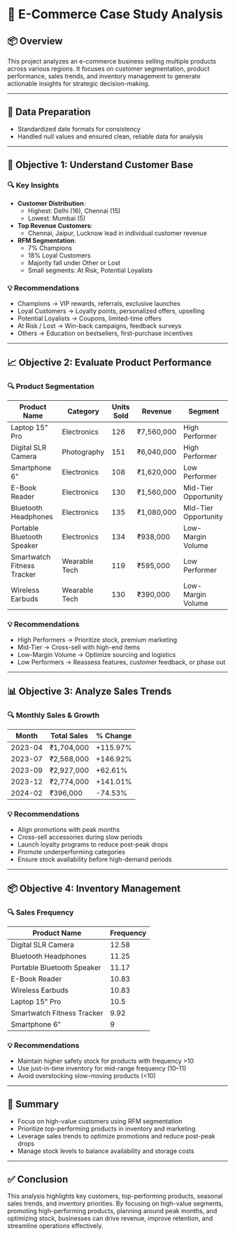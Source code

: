 # 🛒 E-Commerce Case Study Analysis

## 📦 Overview
This project analyzes an e-commerce business selling multiple products across various regions. It focuses on customer segmentation, product performance, sales trends, and inventory management to generate actionable insights for strategic decision-making.

---

## 🧹 Data Preparation
- Standardized date formats for consistency
- Handled null values and ensured clean, reliable data for analysis

---

## 🎯 Objective 1: Understand Customer Base

### 🔍 Key Insights
- **Customer Distribution**:
  - Highest: Delhi (16), Chennai (15)
  - Lowest: Mumbai (5)
- **Top Revenue Customers**:
  - Chennai, Jaipur, Lucknow lead in individual customer revenue
- **RFM Segmentation**:
  - 7% Champions
  - 18% Loyal Customers
  - Majority fall under Other or Lost
  - Small segments: At Risk, Potential Loyalists

### 💡 Recommendations
- Champions → VIP rewards, referrals, exclusive launches  
- Loyal Customers → Loyalty points, personalized offers, upselling  
- Potential Loyalists → Coupons, limited-time offers  
- At Risk / Lost → Win-back campaigns, feedback surveys  
- Others → Education on bestsellers, first-purchase incentives  

---

## 📈 Objective 2: Evaluate Product Performance

### 🔍 Product Segmentation
| Product Name               | Category        | Units Sold | Revenue     | Segment             |
|---------------------------|-----------------|------------|-------------|---------------------|
| Laptop 15" Pro            | Electronics     | 126        | ₹7,560,000  | High Performer      |
| Digital SLR Camera        | Photography     | 151        | ₹6,040,000  | High Performer      |
| Smartphone 6"             | Electronics     | 108        | ₹1,620,000  | Low Performer       |
| E-Book Reader             | Electronics     | 130        | ₹1,560,000  | Mid-Tier Opportunity|
| Bluetooth Headphones      | Electronics     | 135        | ₹1,080,000  | Mid-Tier Opportunity|
| Portable Bluetooth Speaker| Electronics     | 134        | ₹938,000    | Low-Margin Volume   |
| Smartwatch Fitness Tracker| Wearable Tech   | 119        | ₹595,000    | Low Performer       |
| Wireless Earbuds          | Wearable Tech   | 130        | ₹390,000    | Low-Margin Volume   |

### 💡 Recommendations
- High Performers → Prioritize stock, premium marketing  
- Mid-Tier → Cross-sell with high-end items  
- Low-Margin Volume → Optimize sourcing and logistics  
- Low Performers → Reassess features, customer feedback, or phase out  

---

## 📊 Objective 3: Analyze Sales Trends

### 🔍 Monthly Sales & Growth
| Month     | Total Sales | % Change |
|-----------|-------------|----------|
| 2023-04   | ₹1,704,000  | +115.97% |
| 2023-07   | ₹2,568,000  | +146.92% |
| 2023-09   | ₹2,927,000  | +62.61%  |
| 2023-12   | ₹2,774,000  | +141.01% |
| 2024-02   | ₹396,000    | -74.53%  |

### 💡 Recommendations
- Align promotions with peak months  
- Cross-sell accessories during slow periods  
- Launch loyalty programs to reduce post-peak drops  
- Promote underperforming categories  
- Ensure stock availability before high-demand periods  

---

## 📦 Objective 4: Inventory Management

### 🔍 Sales Frequency
| Product Name               | Frequency |
|---------------------------|-----------|
| Digital SLR Camera        | 12.58     |
| Bluetooth Headphones      | 11.25     |
| Portable Bluetooth Speaker| 11.17     |
| E-Book Reader             | 10.83     |
| Wireless Earbuds          | 10.83     |
| Laptop 15" Pro            | 10.5      |
| Smartwatch Fitness Tracker| 9.92      |
| Smartphone 6"             | 9         |

### 💡 Recommendations
- Maintain higher safety stock for products with frequency >10  
- Use just-in-time inventory for mid-range frequency (10–11)  
- Avoid overstocking slow-moving products (<10)  

---

## 🧠 Summary
- Focus on high-value customers using RFM segmentation  
- Prioritize top-performing products in inventory and marketing  
- Leverage sales trends to optimize promotions and reduce post-peak drops  
- Manage stock levels to balance availability and storage costs  

---

## ✅ Conclusion
This analysis highlights key customers, top-performing products, seasonal sales trends, and inventory priorities. By focusing on high-value segments, promoting high-performing products, planning around peak months, and optimizing stock, businesses can drive revenue, improve retention, and streamline operations effectively.
